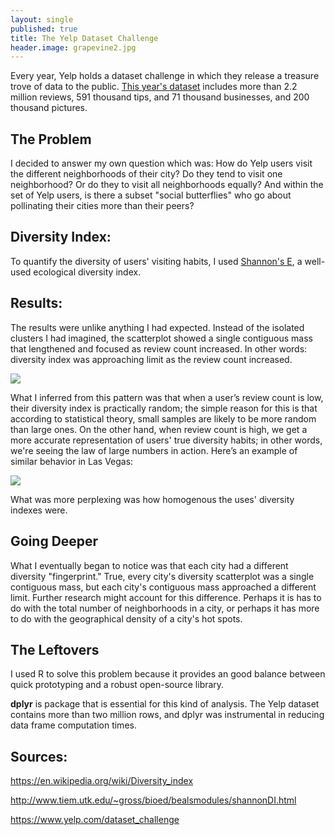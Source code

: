 ```yaml
---
layout: single
published: true
title: The Yelp Dataset Challenge
header.image: grapevine2.jpg
---
```


Every year, Yelp holds a dataset challenge in which they release a treasure trove of data to the public. [This year's dataset](https://www.yelp.com/dataset_challenge) includes more than 2.2 million reviews, 591 thousand tips, and 71 thousand businesses, and 200 thousand pictures.

## The Problem
I decided to answer my own question which was: How do Yelp users visit the different neighborhoods of their city? Do they tend to visit one neighborhood? Or do they to visit all neighborhoods equally? And within the set of Yelp users, is there a subset "social butterflies" who go about pollinating their cities more than their peers? 

## Diversity Index:
To quantify the diversity of users' visiting habits, I used [Shannon's E](https://en.wikipedia.org/wiki/Diversity_index), a well-used ecological diversity index.

## Results:
The results were unlike anything I had expected. Instead of the isolated clusters I had imagined, the scatterplot showed a single contiguous mass that lengthened and focused as review count increased. In other words: diversity index was approaching limit as the review count increased.

![](https://peterbaldridge.github.io/media/yelp/pitts.jpg)

What I inferred from this pattern was that when a user’s review count is low, their diversity index is practically random; the simple reason for this is that according to statistical theory, small samples are likely to be more random than large ones. On the other hand, when review count is high, we get a more accurate representation of users' true diversity habits; in other words, we're seeing the law of large numbers in action. Here’s an example of similar behavior in Las Vegas:

![](https://peterbaldridge.github.io/media/yelp/vegas.jpg)

What was more perplexing was how homogenous the uses' diversity indexes were.

## Going Deeper

What I eventually began to notice was that each city had a different diversity "fingerprint." True, every city's diversity scatterplot was a single contiguous mass, but each city's contiguous mass approached a different limit. Further research might account for this difference. Perhaps it is has to do with the total number of neighborhoods in a city, or perhaps it has more to do with the geographical density of a city's hot spots.

## The Leftovers
I used R to solve this problem because it provides an good balance between quick prototyping and a robust open-source library.

**dplyr** is package that is essential for this kind of analysis. The Yelp dataset contains more than two million rows, and dplyr was instrumental in reducing data frame computation times.

## Sources:

https://en.wikipedia.org/wiki/Diversity_index

http://www.tiem.utk.edu/~gross/bioed/bealsmodules/shannonDI.html

https://www.yelp.com/dataset_challenge
